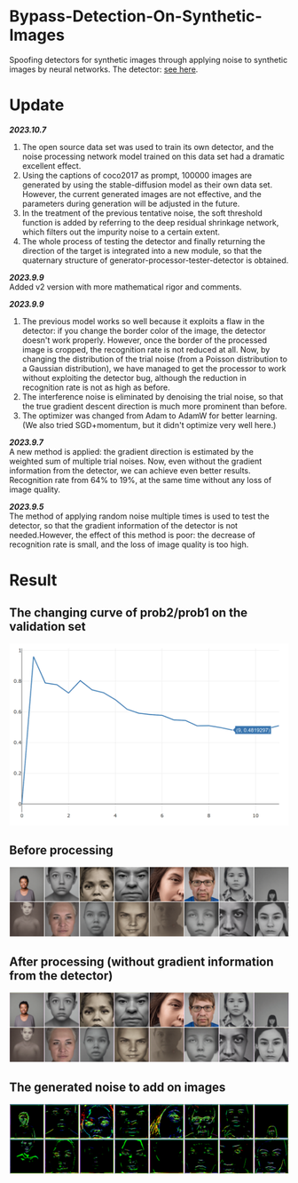 # Bypass-Detection-On-Synthetic-Images
Spoofing detectors for synthetic images through applying noise to synthetic images by neural networks.
The detector: [see here](https://github.com/ZhendongWang6/DIRE).

# Update
**_2023.10.7_**  
1. The open source data set was used to train its own detector, and the noise processing network model trained on this data set had a dramatic excellent effect.
2. Using the captions of coco2017 as prompt, 100000 images are generated by using the stable-diffusion model as their own data set. However, the current generated images are not effective, and the parameters during generation will be adjusted in the future.
3. In the treatment of the previous tentative noise, the soft threshold function is added by referring to the deep residual shrinkage network, which filters out the impurity noise to a certain extent.
4. The whole process of testing the detector and finally returning the direction of the target is integrated into a new module, so that the quaternary structure of generator-processor-tester-detector is obtained.

**_2023.9.9_**  
Added v2 version with more mathematical rigor and comments.

**_2023.9.9_**  
1. The previous model works so well because it exploits a flaw in the detector: if you change the border color of the image, the detector doesn't work properly. However, once the border of the processed image is cropped, the recognition rate is not reduced at all. Now, by changing the distribution of the trial noise (from a Poisson distribution to a Gaussian distribution), we have managed to get the processor to work without exploiting the detector bug, although the reduction in recognition rate is not as high as before.
2. The interference noise is eliminated by denoising the trial noise, so that the true gradient descent direction is much more prominent than before.
3. The optimizer was changed from Adam to AdamW for better learning.(We also tried SGD+momentum, but it didn't optimize very well here.)

**_2023.9.7_**  
A new method is applied: the gradient direction is estimated by the weighted sum of multiple trial noises. Now, even without the gradient information from the detector, we can achieve even better results. Recognition rate from 64% to 19%, at the same time without any loss of image quality.  

**_2023.9.5_**  
The method of applying random noise multiple times is used to test the detector, so that the gradient information of the detector is not needed.However, the effect of this method is poor: the decrease of recognition rate is small, and the loss of image quality is too high.

# Result
## The changing curve of prob2/prob1 on the validation set
![](https://github.com/Chyxx/Bypass-Detection-On-Synthetic-Images/blob/main/images/prob2_prob1.png)  

## Before processing
![](https://github.com/Chyxx/Bypass-Detection-On-Synthetic-Images/blob/main/images/before.jpg)

## After processing (without gradient information from the detector)
![](https://github.com/Chyxx/Bypass-Detection-On-Synthetic-Images/blob/main/images/after_best.png)

## The generated noise to add on images
![](https://github.com/Chyxx/Bypass-Detection-On-Synthetic-Images/blob/main/images/best_noise.png)


